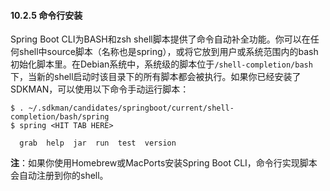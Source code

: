 #### 10.2.5 命令行安装

Spring Boot CLI为BASH和zsh shell脚本提供了命令自动补全功能。你可以在任何shell中source脚本（名称也是spring），或将它放到用户或系统范围内的bash初始化脚本里。在Debian系统中，系统级的脚本位于`/shell-completion/bash`下，当新的shell启动时该目录下的所有脚本都会被执行。如果你已经安装了SDKMAN，可以使用以下命令手动运行脚本：

```
$ . ~/.sdkman/candidates/springboot/current/shell-completion/bash/spring
$ spring <HIT TAB HERE>

  grab  help  jar  run  test  version
```

**注**：如果你使用Homebrew或MacPorts安装Spring Boot CLI，命令行实现脚本会自动注册到你的shell。

